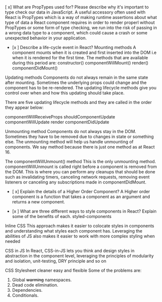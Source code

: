 [ x] What are PropTypes used for? Please describe why it's important to type check our data in JavaScript.
A useful accessory often used with React is PropTypes which is a way of making runtime assertions about what type of data a React component requires in order to render properl
without PropTypes or some form of type checking, we run into the risk of passing in a wrong data type to a component, which could cause a crash or some unexpected behavior in your application.

- [x ] Describe a life-cycle event in React?
  Mounting methods
  A component mounts when it is created and first inserted into the DOM i.e when it is rendered for the first time. The methods that are available during this period are:
  constructor()
  componentWillMount()
  render()
  componentDidMount()

Updating methods
Components do not always remain in the same state after mounting. Sometimes the underlying props could change and the component has to be re-rendered. The updating lifecycle methods give you control over when and how this updating should take place.

There are five updating lifecycle methods and they are called in the order they appear below:

componentWillReceiveProps
shouldComponentUpdate
componentWillUpdate
render
componentDidUpdate

Unmounting method
Components do not always stay in the DOM. Sometimes they have to be removed due to changes in state or something else. The unmounting method will help us handle unmounting of components. We say method because there is just one method as at React 16.

The componentWillUnmount() method
This is the only unmounting method. componentWillUnmount is called right before a component is removed from the DOM. This is where you can perform any cleanups that should be done such as invalidating timers, canceling network requests, removing event listeners or canceling any subscriptions made in componentDidMount.

- [ x] Explain the details of a Higher Order Component?
  A Higher order component is a function that takes a component as an argument and returns a new component.

- [x ] What are three different ways to style components in React? Explain some of the benefits of each.
  styled-components

Inline CSS This approach makes it easier to colocate styles in components and understanding what styles each component has. Leveraging the abilities of JS also makes it easier to work with more complex styling when needed

CSS in JS In React, CSS-in-JS lets you think and design styles in abstraction in the component level, leveraging the principles of modularity and isolation, unit-testing, DRY principle and so on

CSS Stylesheet cleaner easy and flexible
Some of the problems are:

1. Global ~~warming~~ namespaces.
2. Dead code elimination.
3. Dependencies.
4. Conditionals.
